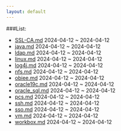 ```yaml
---
layout: default
---
```


###List:
- [SSL-CA.md](SSL-CA.md) 2024-04-12 ~ 2024-04-12
- [java.md](java.md) 2024-04-12 ~ 2024-04-12
- [ldap.md](ldap.md) 2024-04-12 ~ 2024-04-12
- [linux.md](linux.md) 2024-04-12 ~ 2024-04-12
- [log4j.md](log4j.md) 2024-04-12 ~ 2024-04-12
- [nfs.md](nfs.md) 2024-04-12 ~ 2024-04-12
- [obiee.md](obiee.md) 2024-04-12 ~ 2024-04-12
- [oracle19c.md](oracle19c.md) 2024-04-12 ~ 2024-04-12
- [oracle_sql.md](oracle_sql.md) 2024-04-12 ~ 2024-04-12
- [pcs.md](pcs.md) 2024-04-12 ~ 2024-04-12
- [ssh.md](ssh.md) 2024-04-12 ~ 2024-04-12
- [sso.md](sso.md) 2024-04-12 ~ 2024-04-12
- [vm.md](vm.md) 2024-04-12 ~ 2024-04-12
- [workbox.md](workbox.md) 2024-04-12 ~ 2024-04-12
